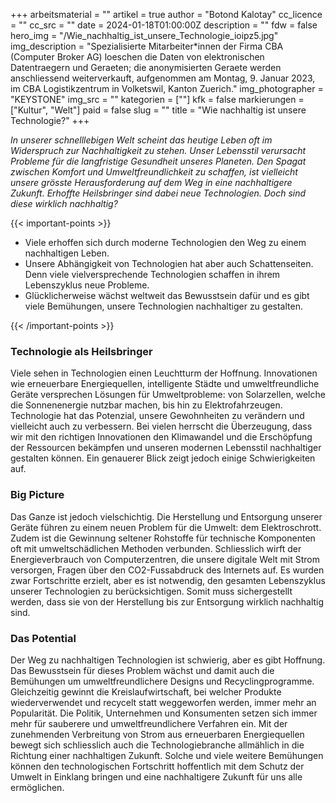 +++
arbeitsmaterial = ""
artikel = true
author = "Botond Kalotay"
cc_licence = ""
cc_src = ""
date = 2024-01-18T01:00:00Z
description = ""
fdw = false
hero_img = "/Wie_nachhaltig_ist_unsere_Technologie_ioipz5.jpg"
img_description = "Spezialisierte Mitarbeiter*innen der Firma CBA (Computer Broker AG) loeschen die Daten von elektronischen Datentraegern und Geraeten; die anonymisierten Geraete werden anschliessend weiterverkauft, aufgenommen am Montag, 9. Januar 2023, im CBA Logistikzentrum in Volketswil, Kanton Zuerich."
img_photographer = "KEYSTONE"
img_src = ""
kategorien = [""]
kfk = false
markierungen = ["Kultur", "Welt"]
paid = false
slug = ""
title = "Wie nachhaltig ist unsere Technologie?"
+++

_In unserer schnelllebigen Welt scheint das heutige Leben oft im Widerspruch zur Nachhaltigkeit zu stehen. Unser Lebensstil verursacht Probleme für die langfristige Gesundheit unseres Planeten. Den Spagat zwischen Komfort und Umweltfreundlichkeit zu schaffen, ist vielleicht unsere grösste Herausforderung auf dem Weg in eine nachhaltigere Zukunft. Erhoffte Heilsbringer sind dabei neue Technologien. Doch sind diese wirklich nachhaltig?_

{{< important-points >}}

<ul>

<li>Viele erhoffen sich durch moderne Technologien den Weg zu einem nachhaltigen Leben.</li>

<li>Unsere Abhängigkeit von Technologien hat aber auch Schattenseiten. Denn viele vielversprechende Technologien schaffen in ihrem Lebenszyklus neue Probleme.</li>

<li>Glücklicherweise wächst weltweit das Bewusstsein dafür und es gibt viele Bemühungen, unsere Technologien nachhaltiger zu gestalten.</li>

</ul>

{{< /important-points >}}

### Technologie als Heilsbringer

Viele sehen in Technologien einen Leuchtturm der Hoffnung. Innovationen wie erneuerbare Energiequellen, intelligente Städte und umweltfreundliche Geräte versprechen Lösungen für Umweltprobleme: von Solarzellen, welche die Sonnenenergie nutzbar machen, bis hin zu Elektrofahrzeugen. Technologie hat das Potenzial, unsere Gewohnheiten zu verändern und vielleicht auch zu verbessern. Bei vielen herrscht die Überzeugung, dass wir mit den richtigen Innovationen den Klimawandel und die Erschöpfung der Ressourcen bekämpfen und unseren modernen Lebensstil nachhaltiger gestalten können. Ein genauerer Blick zeigt jedoch einige Schwierigkeiten auf.

### Big Picture

Das Ganze ist jedoch vielschichtig. Die Herstellung und Entsorgung unserer Geräte führen zu einem neuen Problem für die Umwelt: dem Elektroschrott. Zudem ist die Gewinnung seltener Rohstoffe für technische Komponenten oft mit umweltschädlichen Methoden verbunden. Schliesslich wirft der Energieverbrauch von Computerzentren, die unsere digitale Welt mit Strom versorgen, Fragen über den CO2-Fussabdruck des Internets auf. Es wurden zwar Fortschritte erzielt, aber es ist notwendig, den gesamten Lebenszyklus unserer Technologien zu berücksichtigen. Somit muss sichergestellt werden, dass sie von der Herstellung bis zur Entsorgung wirklich nachhaltig sind.

### Das Potential

Der Weg zu nachhaltigen Technologien ist schwierig, aber es gibt Hoffnung. Das Bewusstsein für dieses Problem wächst und damit auch die Bemühungen um umweltfreundlichere Designs und Recyclingprogramme. Gleichzeitig gewinnt die Kreislaufwirtschaft, bei welcher Produkte wiederverwendet und recycelt statt weggeworfen werden, immer mehr an Popularität. Die Politik, Unternehmen und Konsumenten setzen sich immer mehr für sauberere und umweltfreundlichere Verfahren ein. Mit der zunehmenden Verbreitung von Strom aus erneuerbaren Energiequellen bewegt sich schliesslich auch die Technologiebranche allmählich in die Richtung einer nachhaltigen Zukunft. Solche und viele weitere Bemühungen können den technologischen Fortschritt hoffentlich mit dem Schutz der Umwelt in Einklang bringen und eine nachhaltigere Zukunft für uns alle ermöglichen.
